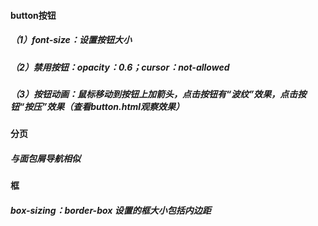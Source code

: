 #### button按钮

##### （1）font-size：设置按钮大小

##### （2）禁用按钮：opacity：0.6；cursor：not-allowed

##### （3）按钮动画：鼠标移动到按钮上加箭头，点击按钮有“波纹”效果，点击按钮“按压”效果（查看button.html观察效果）

#### 分页

##### 与面包屑导航相似

#### 框

##### box-sizing：border-box  设置的框大小包括内边距 